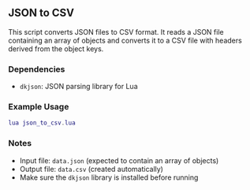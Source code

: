 ## JSON to CSV
This script converts JSON files to CSV format. It reads a JSON file containing an array of objects and converts it to a CSV file with headers derived from the object keys.

### Dependencies
- `dkjson`: JSON parsing library for Lua

### Example Usage
```lua
lua json_to_csv.lua
```

### Notes
- Input file: `data.json` (expected to contain an array of objects)
- Output file: `data.csv` (created automatically)
- Make sure the `dkjson` library is installed before running